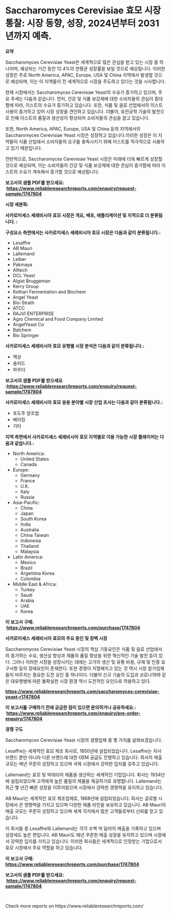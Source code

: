 <p><h1>Saccharomyces Cerevisiae 효모 시장 통찰: 시장 동향, 성장, 2024년부터 2031년까지 예측.</h1></p><p><strong>요약</strong></p>
<p><p>Saccharomyces Cerevisiae Yeast은 세계적으로 많은 관심을 받고 있는 시장 중 하나이며, 예상되는 기간 동안 12.4%의 연평균 성장률을 보일 것으로 예상됩니다. 이러한 성장은 주로 North America, APAC, Europe, USA 및 China 지역에서 발생할 것으로 예상되며, 이는 이 지역들이 전 세계적으로 시장을 주도하고 있다는 것을 시사합니다.</p><p>현재 시장에서는 Saccharomyces Cerevisiae Yeast의 수요가 증가하고 있으며, 주요 추세는 다음과 같습니다. 먼저, 건강 및 식품 보강제에 대한 소비자들의 관심이 증대함에 따라, 이스트의 수요가 증가하고 있습니다. 또한, 식품 및 음료 산업에서의 이스트 사용이 증가하고 있어 시장 성장을 견인하고 있습니다. 더불어, 유전공학 기술의 발전으로 인해 이스트의 품질과 생산성이 향상되어 소비자들의 관심을 끌고 있습니다.</p><p>또한, North America, APAC, Europe, USA 및 China 등의 지역에서의 Saccharomyces Cerevisiae Yeast 시장은 성장하고 있습니다.이러한 성장은 이 지역들이 식품 산업에서 소비자들의 요구를 충족시키기 위해 이스트를 적극적으로 사용하고 있기 때문입니다.</p><p>전반적으로, Saccharomyces Cerevisiae Yeast 시장은 미래에 더욱 빠르게 성장할 것으로 예상되며, 이는 소비자들의 건강 및 식품 보강제에 대한 관심이 증가함에 따라 이스트의 수요가 계속해서 증가할 것으로 예상됩니다.</p></p>
<p><strong>보고서의 샘플 PDF를 받으세요: &nbsp;<a href="https://www.reliableresearchreports.com/enquiry/request-sample/1747804">https://www.reliableresearchreports.com/enquiry/request-sample/1747804</a></strong></p>
<p><strong>시장 세분화:</strong></p>
<p><strong> 사카로미세스 세레비시아 효모 시장은 개요, 배포, 애플리케이션 및 지역으로 더 분류됩니다. :</strong></p>
<p><strong>구성요소 측면에서는 사카로미세스 세레비시아 효모 시장은 다음과 같이 분류됩니다.:</strong></p>
<p><ul><li>Lesaffre</li><li>AB Mauri</li><li>Lallemand</li><li>Leiber</li><li>Pakmaya</li><li>Alltech</li><li>DCL Yeast</li><li>Algist Bruggeman</li><li>Kerry Group</li><li>Kothari Fermentation and Biochem</li><li>Angel Yeast</li><li>Bio-Strath</li><li>ATCC</li><li>RAJVI ENTERPRISE</li><li>Agro Chemical and Food Company Limited</li><li>AngelYeast Co</li><li>Balchem</li><li>Bio Springer</li></ul></p>
<p><strong> 사카로미세스 세레비시아 효모 유형별 시장 분석은 다음과 같이 분류됩니다.:</strong></p>
<p><ul><li>액상</li><li>솔리드</li><li>파우더</li></ul></p>
<p><strong>보고서의 샘플 PDF를 받으세요 :<a href="https://www.reliableresearchreports.com/enquiry/request-sample/1747804">https://www.reliableresearchreports.com/enquiry/request-sample/1747804</a></strong></p>
<p><strong> 사카로미세스 세레비시아 효모 응용 분야별 시장 산업 조사는 다음과 같이 분류됩니다.:</strong></p>
<p><ul><li>포도주 양조법</li><li>베이킹</li><li>기타</li></ul></p>
<p><strong>지역 측면에서 사카로미세스 세레비시아 효모 지역별로 이용 가능한 시장 플레이어는 다음과 같습니다.:</strong></p>
<p><ul>
    <li>
        North America:
        <ul>
            <li>United States</li>
            <li>Canada</li>
        </ul>
    </li>
    <li>
        Europe:
        <ul>
            <li>Germany</li>
            <li>France</li>
            <li>U.K.</li>
            <li>Italy</li>
            <li>Russia</li>
        </ul>
    </li>
    <li>
        Asia-Pacific:
        <ul>
            <li>China</li>
            <li>Japan</li>
            <li>South Korea</li>
            <li>India</li>
            <li>Australia</li>
            <li>China Taiwan</li>
            <li>Indonesia</li>
            <li>Thailand</li>
            <li>Malaysia</li>
        </ul>
    </li>
    <li>
        Latin America:
        <ul>
            <li>Mexico</li>
            <li>Brazil</li>
            <li>Argentina Korea</li>
            <li>Colombia</li>
        </ul>
    </li>
    <li>
        Middle East & Africa:
        <ul>
            <li>Turkey</li>
            <li>Saudi</li>
            <li>Arabia</li>
            <li>UAE</li>
            <li>Korea</li>
        </ul>
    </li>
    </ul></p>
<p><strong>이 보고서 구매: &nbsp;<a href="https://www.reliableresearchreports.com/purchase/1747804">https://www.reliableresearchreports.com/purchase/1747804</a></strong></p>
<p><strong>사카로미세스 세레비시아 효모의 주요 동인 및 장벽 시장</strong></p>
<p><p>Saccharomyces Cerevisiae Yeast 시장의 핵심 기동요인은 식품 및 음료 산업에서의 증가하는 수요, 생산성 향상과 제품의 품질 향상을 위한 혁신적인 기술 발전 등이 있다. 그러나 이러한 시장을 성장시키는 데에는 고가의 생산 및 유통 비용, 규제 및 인증 요구사항 등의 장애요인이 존재한다. 또한 경쟁이 치열해지고 있는 것 역시 시장 참가업체들이 마주치는 중요한 도전 요인 중 하나이다. 더불어 신규 기술의 도입과 코로나19와 같은 대유행병에 따른 불확실한 시장 환경 역시 도전적인 요인으로 작용하고 있다.</p></p>
<p><strong><a href="https://www.reliableresearchreports.com/saccharomyces-cerevisiae-yeast-r1747804">https://www.reliableresearchreports.com/saccharomyces-cerevisiae-yeast-r1747804</a></strong></p>
<p><strong>이 보고서를 구매하기 전에 궁금한 점이 있으면 문의하거나 공유하세요.: &nbsp;<a href="https://www.reliableresearchreports.com/enquiry/pre-order-enquiry/1747804">https://www.reliableresearchreports.com/enquiry/pre-order-enquiry/1747804</a></strong></p>
<p><strong>경쟁 구도</strong></p>
<p><p>Saccharomyces Cerevisiae Yeast 시장의 경쟁업체 중 몇 가지를 살펴보겠습니다.</p><p>Lesaffre는 세계적인 효모 제조 회사로, 1850년에 설립되었습니다. Lesaffre는 자사 브랜드 뿐만 아니라 다른 브랜드에 대한 OEM 공급도 진행하고 있습니다. 회사의 매출 규모는 매년 꾸준히 성장하고 있으며 국제 시장에서 강력한 입지를 갖추고 있습니다.</p><p>Lallemand는 효모 및 박테리아 제품을 생산하는 세계적인 기업입니다. 회사는 1934년에 설립되었으며 고객에게 높은 품질의 제품을 제공하기로 유명합니다. Lallemand는 최근 몇 년간 빠른 성장을 이루어왔으며 시장에서 강력한 경쟁력을 유지하고 있습니다.</p><p>AB Mauri는 세계적인 효모 제조업체로, 1868년에 설립되었습니다. 회사는 글로벌 시장에서 큰 영향력을 가지고 있으며 다양한 제품 라인을 보유하고 있습니다. AB Mauri의 매출 규모는 꾸준히 성장하고 있으며 세계 각지에서 많은 고객들로부터 신뢰를 얻고 있습니다.</p><p>이 회사들 중 Lesaffre와 Lallemand는 각각 수백 억 달러의 매출을 기록하고 있으며 성장세도 높은 편입니다. AB Mauri도 매년 꾸준한 매출 성장을 유지하고 있으며 시장에서 강력한 입지를 가지고 있습니다. 이러한 회사들은 세계적으로 인정받는 기업으로서 효모 시장에서 주요 역할을 하고 있습니다.</p></p>
<p><strong>이 보고서 구매: &nbsp; <a href="https://www.reliableresearchreports.com/purchase/1747804">https://www.reliableresearchreports.com/purchase/1747804</a></strong></p>
<p><strong>보고서의 샘플 PDF를 받으세요: &nbsp;<a href="https://www.reliableresearchreports.com/enquiry/request-sample/1747804">https://www.reliableresearchreports.com/enquiry/request-sample/1747804</a></strong><strong></strong></p>
<p>&nbsp;</p>
<p>Check more reports on https://www.reliableresearchreports.com/</p>